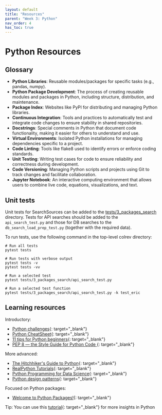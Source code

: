 ```yaml
---
layout: default
title: "Resources"
parent: "Week 3: Python"
nav_order: 4
has_toc: true
---
```


# Python Resources

## Glossary

- **Python Libraries**: Reusable modules/packages for specific tasks (e.g., pandas, numpy).
- **Python Package Development**: The process of creating reusable modules and packages in Python, including structure, distribution, and maintenance.
- **Package Index**: Websites like PyPI for distributing and managing Python libraries.
- **Continuous Integration**: Tools and practices to automatically test and integrate code changes to ensure stability in shared repositories.
- **Docstrings**: Special comments in Python that document code functionality, making it easier for others to understand and use.
- **Virtual Environments**: Isolated Python installations for managing dependencies specific to a project.
- **Code Linting**: Tools like flake8 used to identify errors or enforce coding standards.
- **Unit Testing**: Writing test cases for code to ensure reliability and correctness during development.
- **Code Versioning**: Managing Python scripts and projects using Git to track changes and facilitate collaboration.
- **Jupyter Notebook**: An interactive computing environment that allows users to combine live code, equations, visualizations, and text.

## Unit tests

Unit tests for SearchSources can be added to the [tests/3_packages_search](https://github.com/CoLRev-Environment/colrev/tree/main/tests/3_packages_search) directory.
Tests for API searches should be added to the `api_search_test.py` and those for DB searches to the `db_search_load_prep_test.py` (together with the required data).

To run tests, use the following command in the top-level colrev directory:

```
# Run all tests
pytest tests

# Run tests with verbose output
pytest tests -v
pytest tests -vv

# Run a selected test
pytest tests/3_packages_search/api_search_test.py

# Run a selected test function
pytest tests/3_packages_search/api_search_test.py -k test_eric
```

## Learning resources

Introductory:

- [Python challenges](https://pythonprinciples.com/challenges/){: target="_blank"}
- [Python CheatSheet](https://medium.com/@roelljr/ultimate-python-cheat-sheet-practical-python-for-everyday-tasks-c267c1394ee8){: target="_blank"}
- [11 tips for Python beginners](https://realpython.com/python-beginner-tips/){: target="_blank"}
- [PEP 8 — the Style Guide for Python Code ](https://pep8.org/){: target="_blank"}

More advanced:

- [The Hitchhiker's Guide to Python](https://docs.python-guide.org/){: target="_blank"}
- [RealPython Tutorials](https://realpython.com/){: target="_blank"}
- [Python Programming for Data Science](https://www.tomasbeuzen.com/python-programming-for-data-science/README.html){: target="_blank"}
- [Python design patterns](https://refactoring.guru/design-patterns/python){: target="_blank"}

Focused on Python packages:

- [Welcome to Python Packages!](https://py-pkgs.org/){: target="_blank"}

Tip:
You can use this [tutorial](https://www.codecademy.com/catalog/language/python?g_network=g&g_productchannel=&g_adid=624888211335&g_locinterest=&g_keyword=codecademy%27s%20learn%20python&g_acctid=243-039-7011&g_adtype=&g_keywordid=kwd-2259230975260&g_ifcreative=&g_campaign=account&g_locphysical=9042755&g_adgroupid=128133971748&g_productid=&g_source={sourceid}&g_merchantid=&g_placement=&g_partition=&g_campaignid=12575778360&g_ifproduct=&utm_id=t_kwd-2259230975260:ag_128133971748:cp_12575778360:n_g:d_c&utm_source=google&utm_medium=paid-search&utm_term=codecademy%27s%20learn%20python&utm_campaign=INTL_Brand_Phrase&utm_content=624888211335&g_adtype=search&g_acctid=243-039-7011&gad_source=1&gclid=CjwKCAjwzIK1BhAuEiwAHQmU3t-FhdTeqJcFCUfaU1x1cvYdKGfh9vdxz1b8ll5Tl_2wcSc8wgMNhRoCJqoQAvD_BwE){: target="_blank"} for more insights in Python

